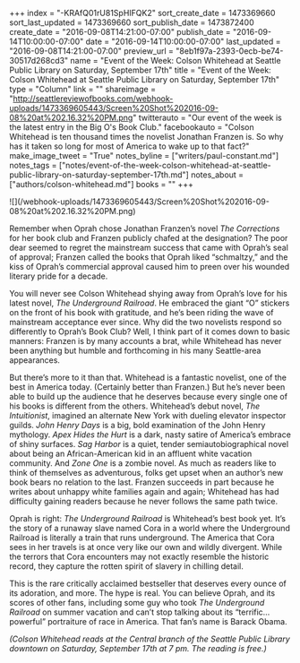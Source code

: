 +++
index = "-KRAfQ01rU81SpHIFQK2"
sort_create_date = 1473369660
sort_last_updated = 1473369660
sort_publish_date = 1473872400
create_date = "2016-09-08T14:21:00-07:00"
publish_date = "2016-09-14T10:00:00-07:00"
date = "2016-09-14T10:00:00-07:00"
last_updated = "2016-09-08T14:21:00-07:00"
preview_url = "8eb1f97a-2393-0ecb-be74-30517d268cd3"
name = "Event of the Week: Colson Whitehead at Seattle Public Library on Saturday, September 17th"
title = "Event of the Week: Colson Whitehead at Seattle Public Library on Saturday, September 17th"
type = "Column"
link = ""
shareimage = "http://seattlereviewofbooks.com/webhook-uploads/1473369605443/Screen%20Shot%202016-09-08%20at%202.16.32%20PM.png"
twitterauto = "Our event of the week is the latest entry in the Big O's Book Club."
facebookauto = "Colson Whitehead is ten thousand times the novelist Jonathan Franzen is. So why has it taken so long for most of America to wake up to that fact?"
make_image_tweet = "True"
notes_byline = ["writers/paul-constant.md"]
notes_tags = ["notes/event-of-the-week-colson-whitehead-at-seattle-public-library-on-saturday-september-17th.md"]
notes_about = ["authors/colson-whitehead.md"]
books = ""
+++
<p class="image">![](/webhook-uploads/1473369605443/Screen%20Shot%202016-09-08%20at%202.16.32%20PM.png)</p>

Remember when Oprah chose Jonathan Franzen’s novel *The Corrections* for her book club and Franzen publicly chafed at the designation? The poor dear seemed to regret the mainstream success that came with Oprah’s seal of approval; Franzen called the books that Oprah liked “schmaltzy,” and the kiss of Oprah’s commercial approval caused him to preen over his wounded literary pride for a decade. 

You will never see Colson Whitehead shying away from Oprah’s love for his latest novel, *The Underground Railroad*. He embraced the giant “O” stickers on the front of his book with gratitude, and he’s been riding the wave of mainstream acceptance ever since. Why did the two novelists respond so differently to Oprah’s Book Club? Well, I think part of it comes down to basic manners: Franzen is by many accounts a brat, while Whitehead has never been anything but humble and forthcoming in his many Seattle-area appearances.

But there’s more to it than that. Whitehead is a fantastic novelist, one of the best in America today. (Certainly better than Franzen.) But he’s never been able to build up the audience that he deserves because every single one of his books is different from the others. Whitehead’s debut novel, *The Intuitionist*, imagined an alternate New York with dueling elevator inspector guilds. *John Henry Days* is a big, bold examination of the John Henry mythology. *Apex Hides the Hurt* is a dark, nasty satire of America’s embrace of shiny surfaces. *Sag Harbor* is a quiet, tender semiautobiographical novel about being an African-American kid in an affluent white vacation community. And *Zone One* is a zombie novel. As much as readers like to think of themselves as adventurous, folks get upset when an author’s new book bears no relation to the last. Franzen succeeds in part because he writes about unhappy white families again and again; Whitehead has had difficulty gaining readers because he never follows the same path twice.

Oprah is right: *The Underground Railroad* is Whitehead’s best book yet. It’s the story of a runaway slave named Cora in a world where the Underground Railroad is literally a train that runs underground. The America that Cora sees in her travels is at once very like our own and wildly divergent. While the terrors that Cora encounters may not exactly resemble the historic record, they capture the rotten spirit of slavery in chilling detail. 

This is the rare critically acclaimed bestseller that deserves every ounce of its adoration, and more. The hype is real. You can believe Oprah, and its scores of other fans, including some guy who took *The Underground Railroad* on summer vacation and can’t stop talking about its “terrific…powerful” portraiture of race in America. That fan’s name is Barack Obama.

*(Colson Whitehead reads at the Central branch of the Seattle Public Library downtown on Saturday, September 17th at 7 pm. The reading is free.)*


